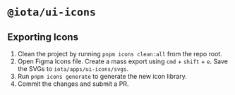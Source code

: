# `@iota/ui-icons`

## Exporting Icons

1. Clean the project by running `pnpm icons clean:all` from the repo root.
1. Open Figma Icons file. Create a mass export using `cmd` + `shift` + `e`. Save the SVGs to `iota/apps/ui-icons/svgs`.
1. Run `pnpm icons generate` to generate the new icon library.
1. Commit the changes and submit a PR.
